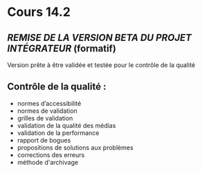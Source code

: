 # Cours 14.2

## *REMISE DE LA VERSION BETA DU PROJET INTÉGRATEUR* (formatif)

Version prête à être validée et testée pour le contrôle de la qualité

## Contrôle de la qualité :

* normes d’accessibilité
* normes de validation
* grilles de validation
* validation de la qualité des médias
* validation de la performance
* rapport de bogues
* propositions de solutions aux problèmes
* corrections des erreurs
* méthode d'archivage
